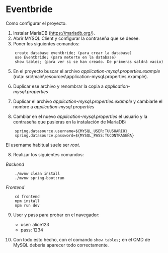 # Eventbride

Como configurar el proyecto.

1. Instalar MariaDB (https://mariadb.org/).
2. Abrir MYSQL Client y configurar la contraseña que se desee.
3. Poner los siguientes comandos:
```
    create database eventbride; (para crear la database)
    use Eventbride; (para meterte en la database)
    show tables; (para ver si se han creado. De primeras saldrá vacio)
```

5. En el proyecto buscar el archivo *application-mysql.properties.example* (ruta: src\main\resources\application-mysql.properties.example).

6. Duplicar ese archivo y renombrar la copia a *application-mysql.properties*

7. Duplicar el archivo *application-mysql.properties.example* y cambiarle el nombre a *application-mysql.properties*
8. Cambiar en el nuevo *application-mysql.properties* el usuario y la contraseña que pusieras en la instalación de MariaDB:
```
    spring.datasource.username=${MYSQL_USER:TUUSUARIO}
    spring.datasource.password=${MYSQL_PASS:TUCONTRASEÑA}
```

El username habitual suele ser *root*.


8. Realizar los siguientes comandos:

*Backend*
```
    ./mvnw clean install
    ./mvnw spring-boot:run
```
*Frontend*
```
    cd frontend
    npm install
    npm run dev
```
9. User y pass para probar en el navegador:
    - user: alice123
    - pass: 1234

10. Con todo esto hecho, con el comando ```show tables;``` en el CMD de MySQL debería aparecer todo correctamente.
